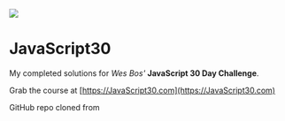 ![](https://javascript30.com/images/JS3-social-share.png)

# JavaScript30

My completed solutions for _Wes Bos'_ **JavaScript 30 Day Challenge**.

Grab the course at [https://JavaScript30.com](https://JavaScript30.com)

GitHub repo cloned from [](https://github.com/wesbos/JavaScript30)
